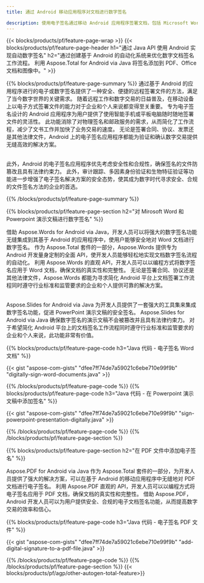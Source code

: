```yaml
---
title: 通过 Android 移动应用程序对文档进行数字签名 

description: 使用电子签名通过移动 Android 应用程序签署文档，包括 Microsoft Word、Excel、PowerPoint、PDF 和图像。 通过应用程序在线添加电子签名。
---
```


{{< blocks/products/pf/feature-page-wrap >}}
{{< blocks/products/pf/feature-page-header h1="通过 Java API 使用 Android 实现自动数字签名" h2="通过创建基于 Android 的自动化系统来优化数字文档签名工作流程。 利用 Aspose.Total for Android via Java 将签名添加到 PDF、Office 文档和图像中。" >}}

{{% blocks/products/pf/feature-page-summary %}}
通过基于 Android 的应用程序进行的电子或数字签名提供了一种安全、便捷的远程签署文件的方法，满足了当今数字世界的关键需求。 随着远程工作和数字交易的日益普及，在移动设备上以电子方式签署文件的能力对于企业和个人来说都变得至关重要。 专为电子签名设计的 Android 应用程序为用户提供了使用智能手机或平板电脑随时随地签署文件的灵活性。 此功能消除了对物理签名和邮政服务的需求，从而简化了工作流程，减少了文书工作并加快了业务交易的速度。 无论是签署合同、协议、发票还是其他法律文件，Android 上的电子签名应用程序都能为验证和确认数字交易提供无缝高效的解决方案。 <br /><br />

此外，Android 的电子签名应用程序优先考虑安全性和合规性，确保签名的文件防篡改且具有法律约束力。 此外，审计跟踪、多因素身份验证和生物特征验证等功能进一步增强了电子签名解决方案的安全态势，使其成为数字时代寻求安全、合规的文件签名方法的企业的首选。 

{{% /blocks/products/pf/feature-page-summary  %}}

{{% blocks/products/pf/feature-page-section  h2="对 Mirosoft Word 和 Powerpoint 演示文稿进行数字签名" %}}

借助 Aspose.Words for Android via Java，开发人员可以将强大的数字签名功能无缝集成到其基于 Android 的应用程序中，使用户能够安全地对 Word 文档进行数字签名。 作为 Aspose.Total 套件的一部分，Aspose.Words 提供专为 Android 开发量身定制的全面 API，使开发人员能够轻松地实现文档数字签名流程的自动化。 利用 Aspose.Words 的直观 API，开发人员可以以编程方式将数字签名应用于 Word 文档，确保文档的真实性和完整性。 无论是签署合同、协议还是其他法律文件，Aspose.Words 都能为寻求简化 Android 平台上文档签署工作流程同时遵守行业标准和监管要求的企业和个人提供可靠的解决方案。<br /><br />

Aspose.Slides for Android via Java 为开发人员提供了一套强大的工具集来集成数字签名功能，促进 PowerPoint 演示文稿的安全签名。 Aspose.Slides for Android via Java 确保数字签名的演示文稿不会被篡改并且具有法律约束力。 对于希望简化 Android 平台上的文档签名工作流程同时遵守行业标准和监管要求的企业和个人来说，此功能非常有价值。

{{% blocks/products/pf/feature-page-code h3="Java 代码 - 电子签名 Word 文档" %}}

{{< gist "aspose-com-gists" "dfee7ff74de7a59021c6ebe710e99f9b" "digitally-sign-word-documents.java" >}}

{{% /blocks/products/pf/feature-page-code  %}}
{{% blocks/products/pf/feature-page-code h3="Java 代码 - 在 Powerpoint 演示文稿中添加签名" %}}

{{< gist "aspose-com-gists" "dfee7ff74de7a59021c6ebe710e99f9b" "sign-powerpoint-presentation-digitally.java" >}}

{{% /blocks/products/pf/feature-page-code  %}}
{{% /blocks/products/pf/feature-page-section %}}

{{% blocks/products/pf/feature-page-section  h2="在 PDF 文件中添加电子签名" %}}

Aspose.PDF for Android via Java 作为 Aspose.Total 套件的一部分，为开发人员提供了强大的解决方案，可以在基于 Android 的移动应用程序中无缝地对 PDF 文档进行电子签名。 利用 Aspose.PDF 直观的 API，开发人员可以以编程方式将电子签名应用于 PDF 文档，确保文档的真实性和完整性。 借助 Aspose.PDF，Android 开发人员可以为用户提供安全、合规的电子文档签名功能，从而提高数字交易的效率和信心。

{{% blocks/products/pf/feature-page-code h3="Java 代码 - 电子签名 PDF 文件" %}}

{{< gist "aspose-com-gists" "dfee7ff74de7a59021c6ebe710e99f9b" "add-digital-signature-to-a-pdf-file.java" >}}

{{% /blocks/products/pf/feature-page-code  %}}
{{% /blocks/products/pf/feature-page-section %}}
{{< blocks/products/pf/agp/other-autogen-total-feature>}}